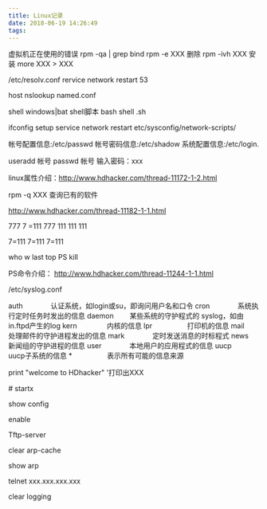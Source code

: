 ```yaml
---
title: Linux记录
date: 2018-06-19 14:26:49
tags:
---
```


虚拟机正在使用的错误
rpm -qa | grep bind
rpm -e XXX 删除
rpm -ivh XXX 安装
more XXX > XXX

/etc/resolv.conf
rervice network restart 53

host
nslookup
named.conf

shell windows|bat shell脚本
bash shell .sh

ifconfig  setup
service network restart
etc/sysconfig/network-scripts/


帐号配置信息:/etc/passwd
帐号密码信息:/etc/shadow
系统配置信息:/etc/login.

useradd 帐号
passwd 帐号
输入密码：xxx

linux属性介绍：http://www.hdhacker.com/thread-11172-1-2.html

rpm -q XXX 查询已有的软件

http://www.hdhacker.com/thread-11182-1-1.html

777  7 =111  777  111  111 111

7=111
7=111
7=111


who w last top PS kill

PS命令介绍：
http://www.hdhacker.com/thread-11244-1-1.html

/etc/syslog.conf

auth　　　　认证系统，如login或su，即询问用户名和口令
cron　　　　系统执行定时任务时发出的信息
daemon　　  某些系统的守护程式的 syslog，如由in.ftpd产生的log
kern　　　 　内核的信息
lpr　　　　　打印机的信息
mail　　　　处理邮件的守护进程发出的信息
mark　　　　定时发送消息的时标程式
news　　　　新闻组的守护进程的信息
user　　　　本地用户的应用程式的信息
uucp　　　　uucp子系统的信息
*　　　　　表示所有可能的信息来源



print "welcome to HDhacker"  '打印出XXX
<!--注释-->    #  startx

show config

enable

Tftp-server

clear arp-cache

show arp

telnet xxx.xxx.xxx.xxx

clear logging

